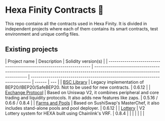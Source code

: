 # Hexa Finity Contracts 🥞

This repo contains all the contracts used in Hexa Finity. It is divided in independent projects where each of them contains its smart contracts, test environment and unique config files.

## Existing projects

| Project name                                                          | Description                                                                                                                | Solidity version(s)                                                            |
| --------------------------------------------------------------------- | -------------------------------------------------------------------------------------------------------------------------- | ------------------------------------------------------------------------------ | ------ | --- |
| [BSC Library](./projects/bsc-library)                                 | Legacy implementation of BEP20/IBEP20/SafeBEP20. Not to be used for new contracts.                                         | 0.6.12                                                                         |
| [Exchange Protocol](./projects/exchange-protocol)                     | Based on Uniswap V2, it combines peripheral and core trading and liquidity protocols. It also adds new features like zaps. | 0.5.16 / 0.6.6 / 0.8.4                                                         |
| [Farms and Pools](./projects/farms-pools)                             | Based on SushiSwap's MasterChef, it also includes stand-alone pools and pool deployer.                                     | 0.6.12                                                                         |
| [Lottery](./projects/lottery)                                         | V2 Lottery system for HEXA built using Chainlink's VRF.                                                                    | 0.8.4                                                                          |
| <!--                                                                  | [Hexa Vault](./projects/hexa-vault)                                                                                        | HEXA vault ("AutoPool") contract that allows auto-compounding for HEXA tokens. | 0.6.12 | --> |
| <!--                                                                  | [Farm Auctions](./projects/farm-auctions)                                                                                  | System for community-based auctions for future HEXA farms.                     | 0.8.4  |
| [IFO](./projects/ifo)                                                 | Initial Farm Offerings.                                                                                                    | 0.6.12                                                                         | -->    |
| <!--                                                                  | [NFT Markets](./projects/nft-markets)                                                                                      | NFT marketplace for ERC721 tokens.                                             | 0.8.4  |
| [Hexa Finity Squad](./projects/hexa-finity-squad)                     | Hexa Finity Squad NFT collection.                                                                                          | 0.8.4                                                                          |
| [Predictions](./projects/predictions)                                 | Prediction protocol contract built using Chainlink's oracle.                                                               | 0.6.12 (v1) / 0.8.4 (v2)                                                       |
| [Profile, NFT, and Gamification](./projects/profile-nft-gamification) | Hexa Finity Bunnies NFT, NFT factories, and Profile system.                                                                | 0.6.12                                                                         |
| [SmartChef Factory](./projects/smartchef)                             | SmartChef (a.k.a. Syrup Pools) Factory                                                                                     | 0.6.12 (v1) / 0.8.4 (v2)                                                       | -->    |

<!-- ## Create a new project

1 - Create a new folder inside `projects` <br/>
2 - Run `yarn init`

Commands inside the root `package.json` starting with `lerna` will run the corresponding command in each subproject. -->
